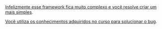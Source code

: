 [Infelizmente esse framework fica muito complexo e você resolve
criar um mais simples](novo-framework.md).

[Você utiliza os conhecimentos adquiridos no curso para solucionar o bug](solucao/soluciona-bug.md).